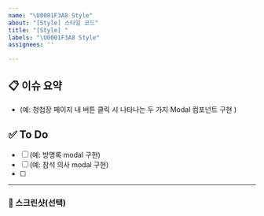 ```yaml
---
name: "\U0001F3A8 Style"
about: "[Style] 스타일 코드"
title: "[Style] "
labels: "\U0001F3A8 Style"
assignees: ''

---
```


## 📋 이슈 요약 
- (예: 청첩장 페이지 내 버튼 클릭 시 나타나는 두 가지 Modal 컴포넌트 구현
 )  

## ✅ To Do
- [ ] (예: 방명록 modal 구현)
- [ ] (예: 참석 의사 modal 구현)
- [ ]


***
### 📸 스크린샷(선택)
<!-- 관련 스크린샷, 로그 또는 참고 자료가 있다면 추가해주세요 -->
